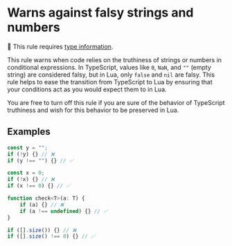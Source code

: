 # Warns against falsy strings and numbers

💭 This rule requires [type information](https://typescript-eslint.io/linting/typed-linting).

<!-- end auto-generated rule header -->
<!-- end auto-generated rule header -->
<!-- Do not manually modify this header. Run: `npm run eslint-docs` -->

This rule warns when code relies on the truthiness of strings or numbers in
conditional expressions. In TypeScript, values like `0`, `NaN`, and `""` (empty
string) are considered falsy, but in Lua, only `false` and `nil` are falsy. This
rule helps to ease the transition from TypeScript to Lua by ensuring that your
conditions act as you would expect them to in Lua.

You are free to turn off this rule if you are sure of the behavior of TypeScript
truthiness and wish for this behavior to be preserved in Lua.

## Examples

```js
const y = "";
if (!y) {} // ❌
if (y !== "") {} // ✅
```

```js
const x = 0;
if (!x) {} // ❌
if (x !== 0) {} // ✅
```

```js
function check<T>(a: T) {
	if (a) {} // ❌
	if (a !== undefined) {} // ✅
}	
```

```js
if ([].size()) {} // ❌
if ([].size() !== 0) {} // ✅
```